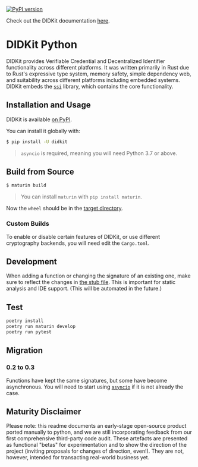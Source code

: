[![PyPI version](https://badge.fury.io/py/didkit.svg)](https://badge.fury.io/py/didkit)

Check out the DIDKit documentation [here](https://spruceid.dev/docs/didkit/).

# DIDKit Python

DIDKit provides Verifiable Credential and Decentralized Identifier
functionality across different platforms. It was written primarily in Rust due
to Rust's expressive type system, memory safety, simple dependency web, and
suitability across different platforms including embedded systems. DIDKit
embeds the [`ssi`](https://github.com/spruceid/ssi) library, which contains the
core functionality.

## Installation and Usage

DIDKit is available [on PyPI](https://pypi.org/project/didkit/).

You can install it globally with:
```bash
$ pip install -U didkit
```

> `asyncio` is required, meaning you will need Python 3.7 or above.

## Build from Source

```bash
$ maturin build
```
> You can install `maturin` with `pip install maturin`.

Now the `wheel` should be in the [target directory](../../target/wheel).

### Custom Builds

To enable or disable certain features of DIDKit, or use different cryptography
backends, you will need edit the `Cargo.toml`.

## Development

When adding a function or changing the signature of an existing one, make sure
to reflect the changes in [the stub file](./didkit/pydidkit.pyi). This is
important for static analysis and IDE support. (This will be automated in the
future.)

## Test

```bash
poetry install
poetry run maturin develop
poetry run pytest
```

## Migration

### 0.2 to 0.3
Functions have kept the same signatures, but some have become asynchronous. You
will need to start using
[`asyncio`](https://docs.python.org/3/library/asyncio.html) if it is not already
the case.

## Maturity Disclaimer

Please note: this readme documents an early-stage open-source product ported
manually to python, and we are still incorporating feedback from our first
comprehensive third-party code audit. These artefacts are presented as
functional "betas" for experimentation and to show the direction of the
project (inviting proposals for changes of direction, even!). They are not,
 however, intended for transacting real-world business yet.
